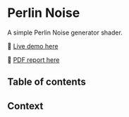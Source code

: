 # Perlin Noise

A simple Perlin Noise generator shader.

🎲 [Live demo here](https://aau.sebastienpont.fr/graphics/perlin-noise/)

📔 [PDF report here](https://aau.sebastienpont.fr/graphics/perlin-noise/report.pdf)

## Table of contents

## Context
